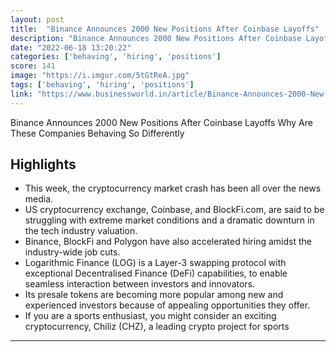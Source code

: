 ```yaml
---
layout: post
title:  "Binance Announces 2000 New Positions After Coinbase Layoffs"
description: "Binance Announces 2000 New Positions After Coinbase Layoffs Why Are These Companies Behaving So Differently"
date: "2022-06-18 13:20:22"
categories: ['behaving', 'hiring', 'positions']
score: 141
image: "https://i.imgur.com/5tGtReA.jpg"
tags: ['behaving', 'hiring', 'positions']
link: "https://www.businessworld.in/article/Binance-Announces-2000-New-Positions-After-Coinbase-Layoffs-Why-Are-These-Companies-Behaving-So-Differently-/18-06-2022-433108/"
---
```


Binance Announces 2000 New Positions After Coinbase Layoffs Why Are These Companies Behaving So Differently

## Highlights

- This week, the cryptocurrency market crash has been all over the news media.
- US cryptocurrency exchange, Coinbase, and BlockFi.com, are said to be struggling with extreme market conditions and a dramatic downturn in the tech industry valuation.
- Binance, BlockFi and Polygon have also accelerated hiring amidst the industry-wide job cuts.
- Logarithmic Finance (LOG) is a Layer-3 swapping protocol with exceptional Decentralised Finance (DeFi) capabilities, to enable seamless interaction between investors and innovators.
- Its presale tokens are becoming more popular among new and experienced investors because of appealing opportunities they offer.
- If you are a sports enthusiast, you might consider an exciting cryptocurrency, Chiliz (CHZ), a leading crypto project for sports

---
